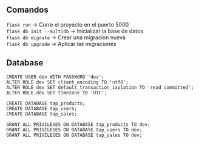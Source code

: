 ## Comandos

`flask run` -> Corre el proyecto en el puerto 5000  
`flask db init --multidb` -> Inicializar la base de datos  
`flask db migrate` -> Crear una migracion nueva  
`flask db upgrade` -> Aplicar las migraciones  

## Database

```
CREATE USER dev WITH PASSWORD 'dev';
ALTER ROLE dev SET client_encoding TO 'utf8';
ALTER ROLE dev SET default_transaction_isolation TO 'read committed';
ALTER ROLE dev SET timezone TO 'UTC';
```

```
CREATE DATABASE tap_products;
CREATE DATABASE tap_users;
CREATE DATABASE tap_sales;
```

```
GRANT ALL PRIVILEGES ON DATABASE tap_products TO dev;
GRANT ALL PRIVILEGES ON DATABASE tap_users TO dev;
GRANT ALL PRIVILEGES ON DATABASE tap_sales TO dev;
```